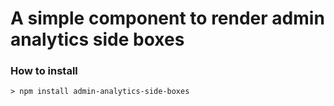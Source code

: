 # A simple component to render admin analytics side boxes

### How to install

```
> npm install admin-analytics-side-boxes
```
